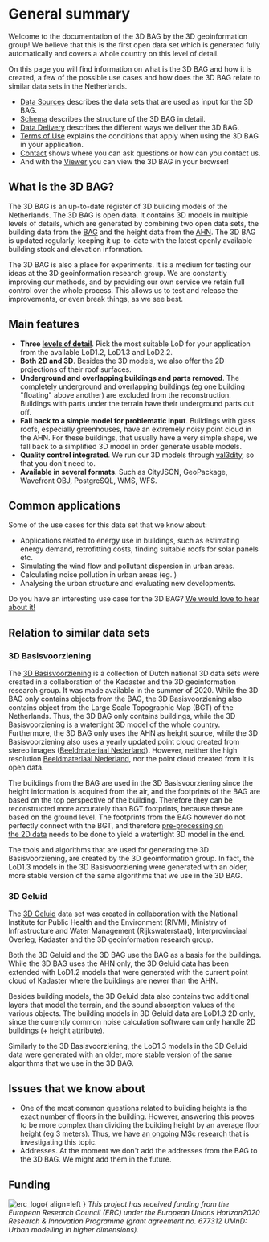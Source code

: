 # General summary

Welcome to the documentation of the 3D BAG by the 3D geoinformation group! We believe that this is the first open data set which is generated fully automatically and covers a whole country on this level of detail.

On this page you will find information on what is the 3D BAG and how it is created, a few of the possible use cases and how does the 3D BAG relate to similar data sets in the Netherlands.

- [Data Sources](overview/sources.md) describes the data sets that are used as input for the 3D BAG.
- [Schema](schema/concepts.md) describes the structure of the 3D BAG in detail.
- [Data Delivery](delivery/webservices.md) describes the different ways we deliver the 3D BAG.
- [Terms of Use](copyright.md) explains the conditions that apply when using the 3D BAG in your application.
- [Contact](contact.md) shows where you can ask questions or how can you contact us.
- And with the [Viewer](https://3dbag.nl) you can view the 3D BAG in your browser!

## What is the 3D BAG?

The 3D BAG is an up-to-date register of 3D building models of the Netherlands. The 3D BAG is open data. It contains 3D models in multiple levels of details, which are generated by combining two open data sets, the building data from the [BAG](overview/sources.md#BAG) and the height data from the [AHN](overview/sources.md#AHN). The 3D BAG is updated regularly, keeping it up-to-date with the latest openly available building stock and elevation information.

The 3D BAG is also a place for experiments. It is a medium for testing our ideas at the 3D geoinformation research group. We are constantly improving our methods, and by providing our own service we retain full control over the whole process. This allows us to test and release the improvements, or even break things, as we see best.

## Main features

- **Three [levels of detail](schema/concepts.md#level-of-detail-lod)**.
    Pick the most suitable LoD for your application from the available LoD1.2, LoD1.3 and LoD2.2.
- **Both 2D and 3D**.
    Besides the 3D models, we also offer the 2D projections of their roof surfaces.
- **Underground and overlapping buildings and parts removed**.
    The completely underground and overlapping buildings (eg one building "floating" above another) are excluded from the reconstruction. Buildings with parts under the terrain have their underground parts cut off.
- **Fall back to a simple model for problematic input**.
    Buildings with glass roofs, especially greenhouses, have an extremely noisy point cloud in the AHN. For these buildings, that usually have a very simple shape, we fall back to a simplified 3D model in order generate usable models.
- **Quality control integrated**.
    We run our 3D models through [val3dity](https://github.com/tudelft3d/val3dity), so that you don't need to.
- **Available in several formats**.
    Such as CityJSON, GeoPackage, Wavefront OBJ, PostgreSQL, WMS, WFS.


## Common applications

Some of the use cases for this data set that we know about:

- Applications related to energy use in buildings, such as estimating energy demand, retrofitting costs, finding suitable roofs for solar panels etc.
- Simulating the wind flow and pollutant dispersion in urban areas.
- Calculating noise pollution in urban areas (eg. [](https://3d.bk.tudelft.nl/projects/noise3d/))
- Analysing the urban structure and evaluating new developments.

Do you have an interesting use case for the 3D BAG? [We would love to hear about it!](contact.md)

## Relation to similar data sets

### 3D Basisvoorziening

The [3D Basisvoorziening](https://www.pdok.nl/3d-basisvoorziening) is a collection of Dutch national 3D data sets were created in a collaboration of the Kadaster and the 3D geoinformation research group. It was made available in the summer of 2020. While the 3D BAG only contains objects from the BAG, the 3D Basisvoorziening also contains object from the Large Scale Topographic Map (BGT) of the Netherlands. Thus, the 3D BAG only contains buildings, while the 3D Basisvoorziening is a watertight 3D model of the whole country. Furthermore, the 3D BAG only uses the AHN as height source, while the 3D Basisvoorziening also uses a yearly updated point cloud created from stereo images ([Beeldmateriaal Nederland](https://www.beeldmateriaal.nl/)). However, neither the high resolution [Beeldmateriaal Nederland](https://www.beeldmateriaal.nl/), nor the point cloud created from it is open data.

<!-- This paragraph is translated from Dutch. You can have a look what which parts (if at all) you would want to retain. -->

The buildings from the BAG are used in the 3D Basisvoorziening since the height information is acquired from the air, and the footprints of the BAG are based on the top perspective of the building. Therefore they can be reconstructed more accurately than BGT footprints, because these are based on the ground level. The footprints from the BAG however do not perfectly connect with the BGT, and therefore <a href=https://docs.geostandaarden.nl/3dbv/prod/#voorbewerking-van-bag-en-bgt>pre-processing on the 2D data</a> needs to be done to yield a watertight 3D model in the end.

The tools and algorithms that are used for generating the 3D Basisvoorziening, are created by the 3D geoinformation group. In fact, the LoD1.3 models in the 3D Basisvoorziening were generated with an older, more stable version of the same algorithms that we use in the 3D BAG.

### 3D Geluid

The [3D Geluid](https://www.pdok.nl/3d-input-data-voor-geluidssimulaties-versie-0.3.1) data set was created in collaboration with the National Institute for Public Health and the Environment (RIVM), Ministry of Infrastructure and Water Management (Rijkswaterstaat), Interprovinciaal Overleg, Kadaster and the 3D geoinformation research group.

Both the 3D Geluid and the 3D BAG use the BAG as a basis for the buildings. While the 3D BAG uses the AHN only, the 3D Geluid data has been extended with LoD1.2 models that were generated with the current point cloud of Kadaster where the buildings are newer than the AHN.

Besides building models, the 3D Geluid data also contains two additional layers that model the terrain, and the sound absorption values of the various objects. The building models in 3D Geluid data are LoD1.3 2D only, since the currently common noise calculation software can only handle 2D buildings (+ height attribute).

Similarly to the 3D Basisvoorziening, the LoD1.3 models in the 3D Geluid data were generated with an older, more stable version of the same algorithms that we use in the 3D BAG.

## Issues that we know about

- One of the most common questions related to building heights is the exact number of floors in the building. However, answering this proves to be more complex than dividing the building height by an average floor height (eg 3 meters). Thus, we have [an ongoing MSc research](https://3d.bk.tudelft.nl/education/#theses) that is investigating this topic.
- Addresses. At the moment we don't add the addresses from the BAG to the 3D BAG. We might add them in the future.

## Funding

![erc_logo](../images_common/erc_logo_small.png){ align=left } *This project has received funding from the European Research Council (ERC) under the European Unions Horizon2020 Research & Innovation Programme (grant agreement no. 677312 UMnD: Urban modelling in higher dimensions).*
